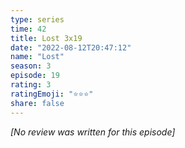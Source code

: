 ```yaml
---
type: series
time: 42
title: Lost 3x19
date: "2022-08-12T20:47:12"
name: "Lost"
season: 3
episode: 19
rating: 3
ratingEmoji: "⭐️⭐️⭐️"
share: false
---
```


_[No review was written for this episode]_
